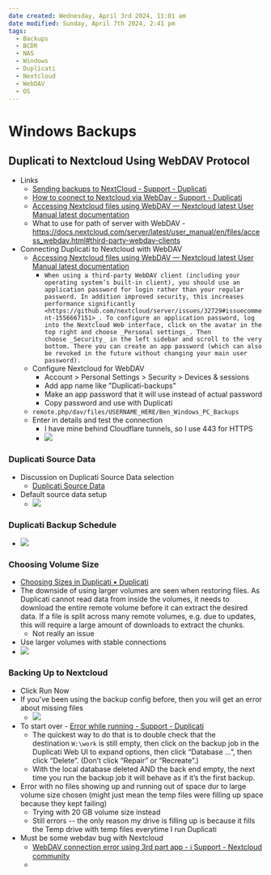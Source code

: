 ```yaml
---
date created: Wednesday, April 3rd 2024, 11:01 am
date modified: Sunday, April 7th 2024, 2:41 pm
tags:
  - Backups
  - BCDR
  - NAS
  - Windows
  - Duplicati
  - Nextcloud
  - WebDAV
  - OS
---
```


# Windows Backups
## Duplicati to Nextcloud Using WebDAV Protocol
- Links
	- [Sending backups to NextCloud - Support - Duplicati](https://forum.duplicati.com/t/sending-backups-to-nextcloud/16703/4) 
	- [How to coonect to Nextcloud via WebDav - Support - Duplicati](https://forum.duplicati.com/t/how-to-coonect-to-nextcloud-via-webdav/11799)
	- [Accessing Nextcloud files using WebDAV — Nextcloud latest User Manual latest documentation](https://docs.nextcloud.com/server/latest/user_manual/en/files/access_webdav.html) 
	- What to use for path of server with WebDAV - https://docs.nextcloud.com/server/latest/user_manual/en/files/access_webdav.html#third-party-webdav-clients 
- Connecting Duplicati to Nextcloud with WebDAV 
	- [Accessing Nextcloud files using WebDAV — Nextcloud latest User Manual latest documentation](https://docs.nextcloud.com/server/latest/user_manual/en/files/access_webdav.html#third-party-webdav-clients)
		- `When using a third-party WebDAV client (including your operating system’s built-in client), you should use an application password for login rather than your regular password. In addition improved security, this increases performance significantly <https://github.com/nextcloud/server/issues/32729#issuecomment-1556667151>_. To configure an application password, log into the Nextcloud Web interface, click on the avatar in the top right and choose _Personal settings_. Then choose _Security_ in the left sidebar and scroll to the very bottom. There you can create an app password (which can also be revoked in the future without changing your main user password).`
	- Configure Nextcloud for WebDAV 
		- Account > Personal Settings > Security > Devices & sessions
		- Add app name like "Duplicati-backups"
		- Make an app password that it will use instead of actual password
		- Copy password and use with Duplicati
	- `remote.php/dav/files/USERNAME_HERE/Ben_Windows_PC_Backups`
	- Enter in details and test the connection
		- I have mine behind Cloudflare tunnels, so I use 443 for HTTPS
		- ![](IMG-20240403192839887.png)
### Duplicati Source Data
- Discussion on Duplicati Source Data selection
	- [Duplicati Source Data](Duplicati%20Source%20Data/Duplicati%20Source%20Data.md)
- Default source data setup
	- ![](_attachments/Windows%20Backups%20Duplicati%202024/IMG-20240403195943758.png)
### Duplicati Backup Schedule
- ![](_attachments/Windows%20Backups%20Duplicati%202024/IMG-20240403200046053.png)
### Choosing Volume Size
- [Choosing Sizes in Duplicati • Duplicati](https://www.duplicati.com/articles/Choosing-Sizes/#remote-volume-size)
- The downside of using larger volumes are seen when restoring files. As Duplicati cannot read data from inside the volumes, it needs to download the entire remote volume before it can extract the desired data. If a file is split across many remote volumes, e.g. due to updates, this will require a large amount of downloads to extract the chunks.
	- Not really an issue
- Use larger volumes with stable connections
- ![](_attachments/Windows%20Backups%20Duplicati%202024/IMG-20240403200649582.png)
### Backing Up to Nextcloud
- Click Run Now
- If you've been using the backup config before, then you will get an error about missing files
	- ![](_attachments/Windows%20Backups%20Duplicati%202024/IMG-20240403200939702.png)
- To start over - [Error while running - Support - Duplicati](https://forum.duplicati.com/t/error-while-running/14111/3)
	- The quickest way to do that is to double check that the destination `W:\work` is still empty, then click on the backup job in the Duplicati Web UI to expand options, then click “Database …”, then click “Delete”. (Don’t click “Repair” or “Recreate”.)
	- With the local database deleted AND the back end empty, the next time you run the backup job it will behave as if it’s the first backup.
- Error with no files showing up and running out of space dur to large volume size chosen (might just mean the temp files were filling up space because they kept failing)
	- Trying with 20 GB volume size instead
	- Still errors -- the only reason my drive is filling up is because it fills the Temp drive with temp files everytime I run Duplicati
- Must be some webdav bug with Nextcloud 
	- [WebDAV connection error using 3rd part app - ℹ️ Support - Nextcloud community](https://help.nextcloud.com/t/webdav-connection-error-using-3rd-part-app/155446) 
	- 